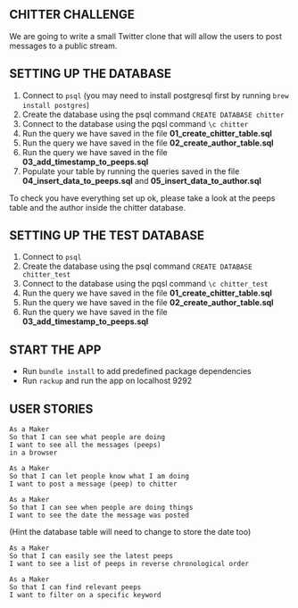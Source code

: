 ## CHITTER CHALLENGE

We are going to write a small Twitter clone that will allow the users to post messages to a public stream.

## SETTING UP THE DATABASE

1. Connect to `psql` (you may need to install postgresql first by running `brew install postgres`)
2. Create the database using the psql command `CREATE DATABASE chitter`
3. Connect to the database using the pqsl command `\c chitter`
4. Run the query we have saved in the file **01_create_chitter_table.sql**
5. Run the query we have saved in the file **02_create_author_table.sql**
6. Run the query we have saved in the file **03_add_timestamp_to_peeps.sql**
7. Populate your table by running the queries saved in the file **04_insert_data_to_peeps.sql** and **05_insert_data_to_author.sql**

To check you have everything set up ok, please take a look at the peeps table and the author inside the chitter database.

## SETTING UP THE TEST DATABASE

1. Connect to `psql`
2. Create the database using the psql command `CREATE DATABASE chitter_test`
3. Connect to the database using the pqsl command `\c chitter_test`
4. Run the query we have saved in the file **01_create_chitter_table.sql**
5. Run the query we have saved in the file **02_create_author_table.sql**
6. Run the query we have saved in the file **03_add_timestamp_to_peeps.sql**

## START THE APP

- Run `bundle install` to add predefined package dependencies
- Run `rackup` and run the app on localhost 9292

## USER STORIES

```
As a Maker
So that I can see what people are doing
I want to see all the messages (peeps)
in a browser
```

```
As a Maker
So that I can let people know what I am doing
I want to post a message (peep) to chitter
```

```
As a Maker
So that I can see when people are doing things
I want to see the date the message was posted
```

(Hint the database table will need to change to store the date too)

```
As a Maker
So that I can easily see the latest peeps
I want to see a list of peeps in reverse chronological order
```

```
As a Maker
So that I can find relevant peeps
I want to filter on a specific keyword
```
